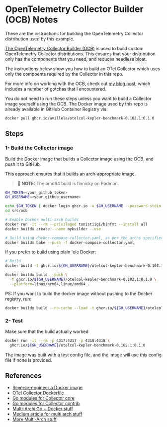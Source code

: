 # OpenTelemetry Collector Builder (OCB) Notes

These are the instructions for building the OpenTelemetry Collector distribution used by this example.

[The OpenTelemetry Collector Builder (OCB)](https://opentelemetry.io/docs/collector/custom-collector/) is used to build custom OpenTelemetry Collector distributions. This ensures that your distribution only has the components that you need, and reduces needless bloat.

The instructions below show you how to build an OTel Collector which uses only the compoents required by the Collector in this repo.

For more info on working with the OCB, check out [my blog post](https://adri-v.medium.com/so-you-built-a-custom-collector-with-the-opentelemetry-collector-builder-now-what-6588952ee6c5), which includes a number of gotchas that I encountered.

You do not need to run these steps unless you want to build a Collector image yourself using the OCB. The Docker image used by this repo is already available in GitHub Container Registry via:

```bash
docker pull ghcr.io/avillela/otelcol-kepler-benchmark-0.102.1:0.1.0
```

## Steps

### 1- Build the Collector image

Build the Docker image that builds a Collector image using the OCB, and push it to GitHub.

This approach ensures that it builds an arch-appropriate image.

> 🚨 **NOTE:** The amd64 build is finnicky on Podman.

```bash
GH_TOKEN=<your_github_token>
GH_USERNAME=<your_github_username>

echo $GH_TOKEN | docker login ghcr.io -u $GH_USERNAME --password-stdin
cd src/ocb

# Enable Docker multi-arch builds
docker run -it --rm --privileged tonistiigi/binfmt --install all
docker buildx create --name mybuilder --use

# Build using docker-compose-collector.yaml, as per the archs specified in that file
docker buildx bake --push -f docker-compose-collector.yaml
```

If you prefer to build using plain 'ole Docker:

```bash
# Build
docker build -t ghcr.io/${GH_USERNAME}/otelcol-kepler-benchmark-0.102.1:0.1.0 .

docker buildx build --push \
  -t ghcr.io/${GH_USERNAME}/otelcol-kepler-benchmark-0.102.1:0.1.0 \
  --platform=linux/arm64,linux/amd64 .
```

PS: If you want to build the docker image without pushing to the Docker registry, run:

```bash
docker buildx build --no-cache --load -t ghcr.io/${GH_USERNAME}/otelcol-kepler-benchmark-0.102.1:0.1.0 --platform=linux/arm64 .
```

### 2- Test

Make sure that the build actually worked

```bash
docker run -it --rm -p 4317:4317 -p 4318:4318 \
  ghcr.io/${GH_USERNAME}/otelcol-kepler-benchmark-0.102.1:0.1.0
```

The image was built with a test config file, and the image will use this config file if none is provided.

## References

* [Reverse-engineer a Docker image](https://stackoverflow.com/a/63050461)
* [OTel Collector Dockerfile](https://github.com/open-telemetry/opentelemetry-collector-contrib/blob/main/cmd/otelcontribcol/Dockerfile)
* [Go modules for Collector core](https://pkg.go.dev/go.opentelemetry.io/collector)
* [Go modules for Collector contrib](https://pkg.go.dev/github.com/open-telemetry/opentelemetry-collector-contrib)
* [Multi-Archi Go + Docker stuff](https://gist.github.com/AverageMarcus/78fbcf45e72e09d9d5e75924f0db4573)
* [Medium article for multi arch stuff](https://archive.ph/m9lPH)
* [More Multi-Arch stuff](https://www.docker.com/blog/faster-multi-platform-builds-dockerfile-cross-compilation-guide/)